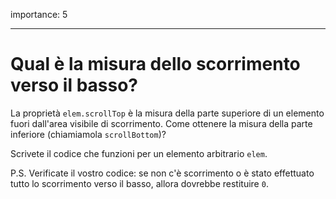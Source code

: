 importance: 5

---

# Qual è la misura dello scorrimento verso il basso?

La proprietà `elem.scrollTop` è la misura della parte superiore di un elemento fuori dall'area visibile di scorrimento. Come ottenere la misura della parte inferiore (chiamiamola `scrollBottom`)?

Scrivete il codice che funzioni per un elemento arbitrario `elem`.

P.S. Verificate il vostro codice: se non c'è scorrimento o è stato effettuato tutto lo scorrimento verso il basso, allora dovrebbe restituire `0`.
